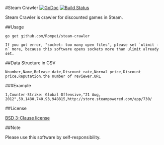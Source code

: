 #Steam Crawler
[![GoDoc](https://godoc.org/github.com/Rompei/steam-crawler?status.png)](https://godoc.org/github.com/Rompei/steam-crawler)
[![Build Status](https://drone.io/github.com/Rompei/steam-crawler/status.png)](https://drone.io/github.com/Rompei/steam-crawler/latest)

Steam Crawler is crawler for discounted games in Steam.  


##Usage

```
go get github.com/Rompei/steam-crawler

If you got error, "socket: too many open files", please set `ulimit -n` more, because this software opens sockets more than ulimit already set.
```

##Data Structure in CSV

```
Nnumber,Name,Release date,Discount rate,Normal price,Discount price,Reputation,the number of reviewer,URL
```

###Example

```
1,Counter-Strike: Global Offensive,"21 Aug, 2012",50,1480,740,93,948815,http://store.steampowered.com/app/730/
```

##License

[BSD 3-Clause license](http://opensource.org/licenses/BSD-3-Clause)

##Note

Please use this software by self-responsibility.
